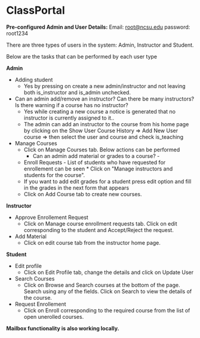 # ClassPortal

<b>Pre-configured Admin and User Details:</b>
Email: root@ncsu.edu	password: root1234


There are three types of users in the system: Admin, Instructor and Student.

Below are the tasks that can be performed by each user type

<b> Admin </b>
- Adding student
	* Yes by pressing on create a new admin/instructor and not leaving both is_instructor and is_admin unchecked.
- Can an admin add/remove an instructor? Can there be many instructors? Is there warning if a course has no instructor?
  * Yes while creating a new course a notice is generated that no instructor is currently assigned to it.. 
  * The admin can add an instructor to the course from his home page by clicking on the Show User Course History => Add New User 	  course => then select the user and course and check is_teaching
- Manage Courses
	* Click on Manage Courses tab. Below actions can be performed
		* Can an admin add material or grades to a course? - 
 	* Enroll Requests - List of students who have requested for enrollement can be seen
		  * Click on "Manage instructors and students for the course".
	* If you want to add edit grades for a student press edit option and fill in the grades in the next form that appears
	* Click on Add Course tab to create new courses. 
	
<b> Instructor </b>
- Approve Enrollement Request
	* Click on Manage course enrollment requests tab. Click on edit corresponding to the student and Accept/Reject the request.
- Add Material
	* Click on edit course tab from the instructor home page. 
	
<b> Student </b>
- Edit profile
	* Click on Edit Profile tab, change the details and click on Update User
- Search Courses
	* Click on Browse and Search courses at the bottom of the page. Search using any of the fields. Click on Search to view the details of the course.
- Request Enrollement
	* Click on Enroll corresponding to the required course from the list of open unerolled courses. 

<b>
Mailbox functionality is also working locally.</b>
